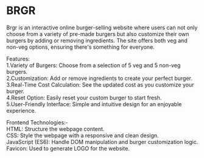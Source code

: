 # BRGR
Brgr is an interactive online burger-selling website where users can not only choose from a variety of pre-made burgers but also customize their own burgers by adding or removing ingredients. The site offers both veg and non-veg options, ensuring there's something for everyone.

Features:<br>
1.Variety of Burgers: Choose from a selection of 5 veg and 5 non-veg burgers.<br>
2.Customization: Add or remove ingredients to create your perfect burger.<br>
3.Real-Time Cost Calculation: See the updated cost as you customize your burger.<br>
4.Reset Option: Easily reset your custom burger to start fresh.<br>
5.User-Friendly Interface: Simple and intuitive design for an enjoyable experience.<br>

Frontend Technologies:-<br>
HTML: Structure the webpage content.<br>
CSS: Style the webpage with a responsive and clean design.<br>
JavaScript (ES6): Handle DOM manipulation and burger customization logic.<br>
Favicon: Used to generate LOGO for the website.
